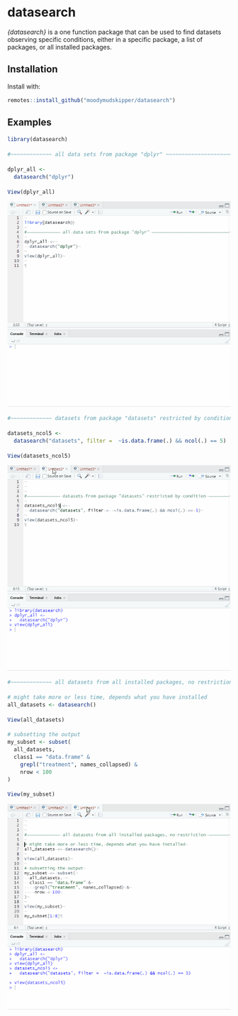 
<!-- README.md is generated from README.Rmd. Please edit that file -->

# datasearch

*{datasearch}* is a one function package that can be used to find
datasets observing specific conditions, either in a specific package, a
list of packages, or all installed packages.

## Installation

Install with:

``` r
remotes::install_github("moodymudskipper/datasearch")
```

## Examples

``` r
library(datasearch)

#~~~~~~~~~~~~~ all data sets from package "dplyr" ~~~~~~~~~~~~~~~~~~~~~~~~~~~~~~

dplyr_all <-
  datasearch("dplyr")

View(dplyr_all)
```

![dplyr](inst/images/datasearch1.gif)

``` r
#~~~~~~~~~~~~~ datasets from package "datasets" restricted by condition ~~~~~~~~

datasets_ncol5 <-
  datasearch("datasets", filter =  ~is.data.frame(.) && ncol(.) == 5)

View(datasets_ncol5)
```

![datasets](inst/images/datasearch2.gif)

``` r
#~~~~~~~~~~~~~ all datasets from all installed packages, no restriction ~~~~~~~~

# might take more or less time, depends what you have installed
all_datasets <- datasearch()

View(all_datasets)

# subsetting the output
my_subset <- subset(
  all_datasets, 
  class1 == "data.frame" &
    grepl("treatment", names_collapsed) &
    nrow < 100
)

View(my_subset)
```

![all](inst/images/datasearch3.gif)
